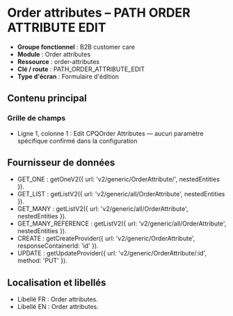 # Order attributes – PATH ORDER ATTRIBUTE EDIT

- **Groupe fonctionnel** : B2B customer care
- **Module** : Order attributes
- **Ressource** : order-attributes
- **Clé / route** : PATH_ORDER_ATTRIBUTE_EDIT
- **Type d'écran** : Formulaire d'édition

## Contenu principal
### Grille de champs
- Ligne 1, colonne 1 : Edit CPQOrder Attributes — aucun paramètre spécifique confirmé dans la configuration

## Fournisseur de données
- GET_ONE : getOneV2({
  url: 'v2/generic/OrderAttribute/',
  nestedEntities
}).
- GET_LIST : getListV2({
  url: 'v2/generic/all/OrderAttribute',
  nestedEntities
}).
- GET_MANY : getListV2({
  url: 'v2/generic/all/OrderAttribute',
  nestedEntities
}).
- GET_MANY_REFERENCE : getListV2({
  url: 'v2/generic/all/OrderAttribute',
  nestedEntities
}).
- CREATE : getCreateProvider({
  url: 'v2/generic/OrderAttribute',
  responseContainerId: 'id'
}).
- UPDATE : getUpdateProvider({
  url: 'v2/generic/OrderAttribute/:id',
  method: 'PUT'
}).

## Localisation et libellés
- Libellé FR : Order attributes.
- Libellé EN : Order attributes.